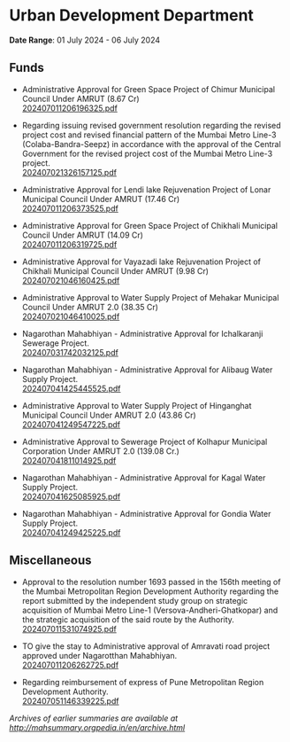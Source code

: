 # Urban Development Department

**Date Range**: 01 July 2024 - 06 July 2024


## Funds
- Administrative Approval for Green Space Project of Chimur Municipal Council Under AMRUT (8.67  Cr)\
  [202407011206196325.pdf](https://gr.maharashtra.gov.in/Site/Upload/Government%20Resolutions/English/202407011206196325.pdf)

- Regarding issuing revised government resolution regarding the revised project cost and revised financial pattern of the Mumbai Metro Line-3 (Colaba-Bandra-Seepz) in accordance with the approval of the Central Government for the revised project cost of the Mumbai Metro Line-3 project.\
  [202407021326157125.pdf](https://gr.maharashtra.gov.in/Site/Upload/Government%20Resolutions/English/202407021326157125.pdf)

- Administrative Approval for Lendi lake Rejuvenation Project of Lonar Municipal Council Under AMRUT (17.46   Cr)\
  [202407011206373525.pdf](https://gr.maharashtra.gov.in/Site/Upload/Government%20Resolutions/English/202407011206373525.pdf)

- Administrative Approval for Green Space Project of Chikhali Municipal Council Under AMRUT (14.09  Cr)\
  [202407011206319725.pdf](https://gr.maharashtra.gov.in/Site/Upload/Government%20Resolutions/English/202407011206319725.pdf)

- Administrative Approval for Vayazadi lake Rejuvenation Project of Chikhali Municipal Council Under AMRUT (9.98   Cr)\
  [202407021046160425.pdf](https://gr.maharashtra.gov.in/Site/Upload/Government%20Resolutions/English/202407021046160425.pdf)

- Administrative Approval to  Water Supply Project of Mehakar Municipal Council Under AMRUT 2.0 (38.35   Cr)\
  [202407021046410025.pdf](https://gr.maharashtra.gov.in/Site/Upload/Government%20Resolutions/English/202407021046410025.pdf)

- Nagarothan Mahabhiyan - Administrative Approval for Ichalkaranji Sewerage Project.\
  [202407031742032125.pdf](https://gr.maharashtra.gov.in/Site/Upload/Government%20Resolutions/English/202407031742032125.pdf)

- Nagarothan Mahabhiyan - Administrative Approval for Alibaug Water Supply Project.\
  [202407041425445525.pdf](https://gr.maharashtra.gov.in/Site/Upload/Government%20Resolutions/English/202407041425445525.pdf)

- Administrative Approval to  Water Supply Project of Hinganghat Municipal Council Under AMRUT 2.0 (43.86   Cr)\
  [202407041249547225.pdf](https://gr.maharashtra.gov.in/Site/Upload/Government%20Resolutions/English/202407041249547225.pdf)

- Administrative Approval to  Sewerage Project of  Kolhapur Municipal Corporation Under AMRUT 2.0  (139.08  Cr.)\
  [202407041811014925.pdf](https://gr.maharashtra.gov.in/Site/Upload/Government%20Resolutions/English/202407041811014925.pdf)

- Nagarothan Mahabhiyan - Administrative Approval for Kagal Water Supply Project.\
  [202407041625085925.pdf](https://gr.maharashtra.gov.in/Site/Upload/Government%20Resolutions/English/202407041625085925.pdf)

- Nagarothan Mahabhiyan - Administrative Approval for Gondia Water Supply Project.\
  [202407041249425225.pdf](https://gr.maharashtra.gov.in/Site/Upload/Government%20Resolutions/English/202407041249425225.pdf)

## Miscellaneous
- Approval to the resolution number 1693 passed in the 156th meeting of the Mumbai Metropolitan Region Development Authority regarding the report submitted by the independent study group on strategic acquisition of Mumbai Metro Line-1 (Versova-Andheri-Ghatkopar) and the strategic acquisition of the said route by the Authority.\
  [202407011531074925.pdf](https://gr.maharashtra.gov.in/Site/Upload/Government%20Resolutions/English/202407011531074925.pdf)

- TO give the stay to Administrative approval of Amravati road project  approved under Nagarotthan Mahabhiyan.\
  [202407011206262725.pdf](https://gr.maharashtra.gov.in/Site/Upload/Government%20Resolutions/English/202407011206262725.pdf)

- Regarding reimbursement of express of Pune Metropolitan Region Development Authority.\
  [202407051146339225.pdf](https://gr.maharashtra.gov.in/Site/Upload/Government%20Resolutions/English/202407051146339225.pdf)


*Archives of earlier summaries are available at http://mahsummary.orgpedia.in/en/archive.html*